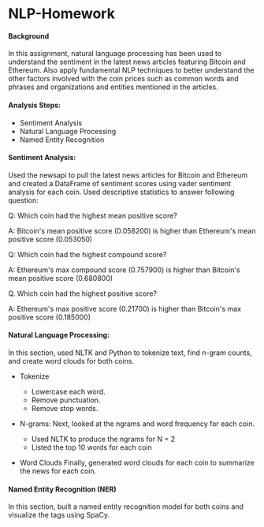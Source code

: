 # NLP-Homework

#### Background

In this assignment, natural language processing has been used to understand the sentiment in the latest news articles featuring Bitcoin and Ethereum. Also apply fundamental NLP techniques to better understand the other factors involved with the coin prices such as common words and phrases and organizations and entities mentioned in the articles.

#### Analysis Steps:

- Sentiment Analysis
- Natural Language Processing
- Named Entity Recognition

#### Sentiment Analysis:

Used the newsapi to pull the latest news articles for Bitcoin and Ethereum and created a DataFrame of sentiment scores using vader sentiment analysis for each coin. Used descriptive statistics to answer following question:

Q: Which coin had the highest mean positive score?

A: Bitcoin's mean positive score (0.058200) is higher than Ethereum's mean positive score (0.053050)

Q: Which coin had the highest compound score?

A: Ethereum's max compound score (0.757900) is higher than Bitcoin's mean positive score (0.680800)

Q. Which coin had the highest positive score?

A: Ethereum's max positive score (0.21700) is higher than Bitcoin's max positive score (0.185000)

#### Natural Language Processing:

In this section, used NLTK and Python to tokenize text, find n-gram counts, and create word clouds for both coins.

- Tokenize

  - Lowercase each word.
  - Remove punctuation.
  - Remove stop words.

- N-grams: Next, looked at the ngrams and word frequency for each coin.

  - Used NLTK to produce the ngrams for N = 2
  - Listed the top 10 words for each coin

- Word Clouds
Finally, generated word clouds for each coin to summarize the news for each coin.

#### Named Entity Recognition (NER)

In this section, built a named entity recognition model for both coins and visualize the tags using SpaCy.

